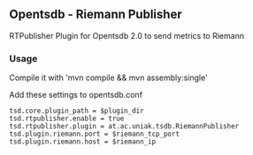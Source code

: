 ## Opentsdb - Riemann Publisher

RTPublisher Plugin for Opentsdb 2.0 to send metrics to Riemann

### Usage
Compile it with 'mvn compile && mvn assembly:single'

Add these settings to opentsdb.conf

    tsd.core.plugin_path = $plugin_dir
    tsd.rtpublisher.enable = true
    tsd.rtpublisher.plugin = at.ac.uniak.tsdb.RiemannPublisher
    tsd.plugin.riemann.port = $riemann_tcp_port
    tsd.plugin.riemann.host = $riemann_ip
